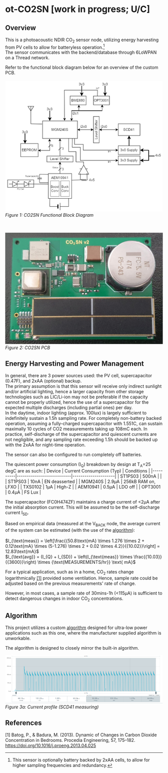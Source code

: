 # ot-CO2SN [work in progress; U/C]
 
## Overview

This is a photoacoustic NDIR CO<sub>2</sub> sensor node, utilizing energy harvesting from PV cells to allow for batteryless operation.[^1]<br>
The sensor communicates with the backend/database through 6LoWPAN on a Thread network.

Refer to the functional block diagram below for an overview of the custom PCB. <br><br>
![Block Diagram](https://github.com/edward62740/ot-CO2SN/blob/master/Documentation/blockdiag.jpg)<br>
*Figure 1: CO2SN Functional Block Diagram*

<br><br>
![PCB](https://github.com/edward62740/ot-CO2SN/blob/master/Documentation/co2sn.jpeg)<br>
*Figure 2: CO2SN PCB*

## Energy Harvesting and Power Management
In general, there are 3 power sources used: the PV cell, supercapacitor (0.47F), and 2xAA (optional) backup.<br>
The primary assumption is that this sensor will receive only indirect sunlight and/or artificial lighting, hence a larger capacity from other storage technologies such as LIC/Li-ion may not be preferable if the capacity cannot be properly utilized, hence the use of a supercapacitor for the expected multiple discharges (including partial ones) per day.<br>
In the daytime, indoor lighting (approx. 100lux) is largely sufficient to indefinitely sustain a 1.5h sampling rate.
For completely non-battery backed operation, assuming a fully-charged supercapacitor with $1.551\text{C}$, can sustain maximally 10 cycles of CO2 measurements taking up $108\text{mC}$ each. In practice, self-discharge of the supercapacitor and quiescent currents are not negligible, and any sampling rate exceeding 1.5h should be backed up with the 2xAA for night-time operation.<br>

The sensor can also be configured to run completely off batteries.<br>
 
The quiescent power consumption (I<sub>Q</sub>) breakdown by design at T<sub>A</sub>=25 degC are as such:
| Device   | Current Consumption (Typ) | Conditions          |
|----------|---------------------------|---------------------|
| ST1PS03  | 500nA                     |                     |
| ST1PS03  | 10nA                      | EN deasserted       |
| MGM240S  | 2.9µA                     | 256kB RAM on, LFXO  |
| TXS0102  | 1µA                       | High-Z              |
| AEM10941 | 0.5µA                     | LDO off             |
| OPT3001  | 0.4µA                     | FS Lux              |

The supercapacitor (FC0H474ZF) maintains a charge current of <2µA after the initial absorption current. This will be assumed to be the self-discharge current I<sub>SD</sub>. <br>

Based on empirical data (measured at the V<sub>BACK</sub> node, the average current of the system can be estimated (with the use of the [algorithm](#algorithm)):
<br><br>
$I_{\text{meas}} = \left[\frac{{50.8\text{mA} \times 1.276 \times 2 + 0.12\text{mA} \times (5-1.276) \times 2 + 0.02 \times 4.2}}{{10.02}}\right] = 12.83\text{mA}$<br>
$I_{\text{avg}} = (I_{Q} + I_{SD}) + \left(I_{\text{meas}} \times \frac{{10.03}}{{3600}}\right) \times \{\text{MEASUREMENTS/hr}} \text{  mA}$

For a typical application, such as in a home, CO<sub>2</sub> rates change logarithmically [[1]](#1) provided some ventilation. Hence, sample rate could be adjusted based on the previous measurements' rate of change. <br>

However, in most cases, a sample rate of 30mins-1h (<115µA) is sufficient to detect dangerous changes in indoor CO<sub>2</sub> concentrations. <br>
## Algorithm
This project utilizes a custom [algorithm](https://github.com/edward62740/SCD4x-LPC) designed for ultra-low power applications such as this one, where the manufacturer supplied algorithm is unworkable.<br>

The algorithm is designed to closely mirror the built-in algorithm.

![PCB](https://github.com/edward62740/ot-CO2SN/blob/master/Documentation/current_meas.png)<br>
*Figure 3a: Current profile (SCD41 measuring)*


[^1]: This sensor is optionally battery backed by 2xAA cells, to allow for higher sampling frequencies and redundancy.


## References
<a id="1">[1]</a> 
Batog, P., & Badura, M. (2013). Dynamic of Changes in Carbon Dioxide Concentration in Bedrooms. Procedia Engineering, 57, 175–182. https://doi.org/10.1016/j.proeng.2013.04.025